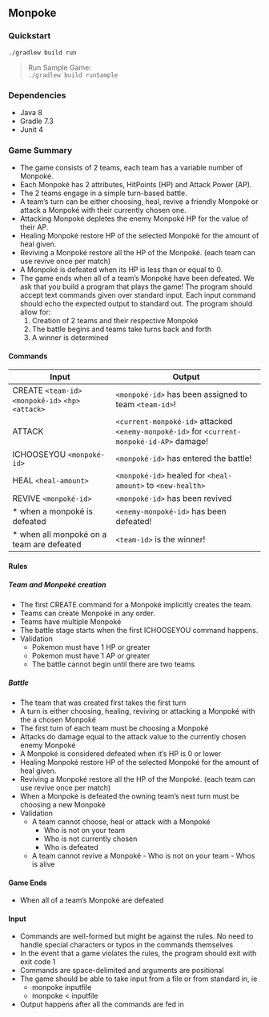 ## Monpoke

### Quickstart

`./gradlew build run`

> Run Sample Game: \
`./gradlew build runSample`


### Dependencies
- Java 8
- Gradle 7.3
- Junit 4

### Game Summary
- The game consists of 2 teams, each team has a variable number of Monpoké.
- Each Monpoké has 2 attributes, HitPoints (HP) and Attack Power (AP).
- The 2 teams engage in a simple turn-based battle.
- A team’s turn can be either choosing, heal, revive a friendly Monpoké or attack a Monpoké with their currently
chosen one.
- Attacking Monpoké depletes the enemy Monpoké HP for the value of their AP.
- Healing Monpoké restore HP of the selected Monpoké for the amount of heal given.
- Reviving a Monpoké restore all the HP of the Monpoké. (each team can use revive once per match)
- A Monpoké is defeated when its HP is less than or equal to 0.
- The game ends when all of a team’s Monpoké have been defeated.
We ask that you build a program that plays the game! The program should accept text
commands given over standard input. Each input command should echo the expected output to
standard out. The program should allow for:
    1. Creation of 2 teams and their respective Monpoké
    2. The battle begins and teams take turns back and forth
    3. A winner is determined
    
#### Commands
| Input                                               | Output                                                                                     |
|-----------------------------------------------------|--------------------------------------------------------------------------------------------|
| CREATE `<team-id>` `<monpoké-id>` `<hp>` `<attack>` | `<monpoké-id>` has been assigned to team `<team-id>`!                                      |
| ATTACK                                              | `<current-monpoké-id>` attacked `<enemy-monpoké-id>` for `<current-monpoké-id-AP>` damage! |
| ICHOOSEYOU `<monpoké-id>`                           | `<monpoké-id>` has entered the battle!                                                     |
| HEAL `<heal-amount>`                                | `<monpoké-id>` healed for `<heal-amount>` to `<new-health>`                                |
| REVIVE `<monpoké-id>`                               | `<monpoké-id>` has been revived                                                            |
| * when a monpoké is defeated                        | `<enemy-monpoké-id>` has been defeated!                                                    |
| * when all monpoké on a team are defeated           | `<team-id>` is the winner!                                                                 |

#### Rules
##### Team and Monpoké creation
- The first CREATE command for a Monpoké implicitly creates the team.
- Teams can create Monpoké in any order.
- Teams have multiple Monpoké
- The battle stage starts when the first ICHOOSEYOU command happens.
- Validation
    - Pokemon must have 1 HP or greater
    - Pokemon must have 1 AP or greater
    - The battle cannot begin until there are two teams
##### Battle
- The team that was created first takes the first turn
- A turn is either choosing, healing, reviving or attacking a Monpoké with the a chosen Monpoké
- The first turn of each team must be choosing a Monpoké
- Attacks do damage equal to the attack value to the currently chosen enemy Monpoké
- A Monpoké is considered defeated when it’s HP is 0 or lower
- Healing Monpoké restore HP of the selected Monpoké for the amount of heal given.
- Reviving a Monpoké restore all the HP of the Monpoké. (each team can use revive once per match)
- When a Monpoké is defeated the owning team’s next turn must be choosing a new
Monpoké
- Validation
    - A team cannot choose, heal or attack with a Monpoké
        - Who is not on your team
        - Who is not currently chosen
        - Who is defeated 
  - A team cannot revive a Monpoké
        - Who is not on your team
        - Whos is alive  

#### Game Ends
- When all of a team’s Monpoké are defeated

#### Input
- Commands are well-formed but might be against the rules. No need to handle special
characters or typos in the commands themselves
- In the event that a game violates the rules, the program should exit with exit code 1
- Commands are space-delimited and arguments are positional
- The game should be able to take input from a file or from standard in, ie
    - monpoke inputfile
    - monpoke < inputfile
- Output happens after all the commands are fed in
